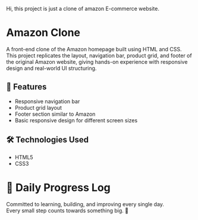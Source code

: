 Hi, this project is just a clone of amazon E-commerce website.

# Amazon Clone

A front-end clone of the Amazon homepage built using HTML and CSS.  
This project replicates the layout, navigation bar, product grid, and footer of the original Amazon website, giving hands-on experience with responsive design and real-world UI structuring.

## 📌 Features
- Responsive navigation bar
- Product grid layout
- Footer section similar to Amazon
- Basic responsive design for different screen sizes

## 🛠️ Technologies Used
- HTML5
- CSS3

# 🚀 Daily Progress Log

Committed to learning, building, and improving every single day.  
Every small step counts towards something big. 🌱

